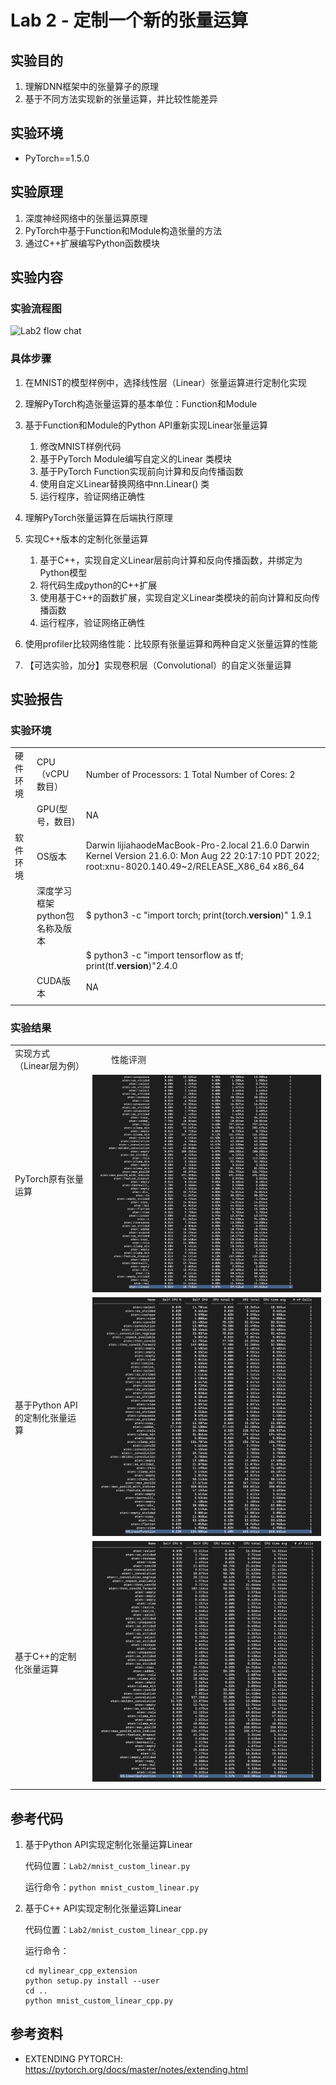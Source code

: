 # Lab 2 - 定制一个新的张量运算

## 实验目的

1.	理解DNN框架中的张量算子的原理
2.	基于不同方法实现新的张量运算，并比较性能差异

## 实验环境

* PyTorch==1.5.0

## 实验原理

1. 深度神经网络中的张量运算原理
2. PyTorch中基于Function和Module构造张量的方法
3. 通过C++扩展编写Python函数模块

## 实验内容

### 实验流程图

![](/imgs/Lab2-flow.png "Lab2 flow chat")

### 具体步骤

1.	在MNIST的模型样例中，选择线性层（Linear）张量运算进行定制化实现

2.	理解PyTorch构造张量运算的基本单位：Function和Module

3.	基于Function和Module的Python API重新实现Linear张量运算

    1. 修改MNIST样例代码
    2. 基于PyTorch  Module编写自定义的Linear 类模块
    3. 基于PyTorch Function实现前向计算和反向传播函数
    4. 使用自定义Linear替换网络中nn.Linear() 类
    5. 运行程序，验证网络正确性
   
4.	理解PyTorch张量运算在后端执行原理

5.	实现C++版本的定制化张量运算

    1. 基于C++，实现自定义Linear层前向计算和反向传播函数，并绑定为Python模型
    2. 将代码生成python的C++扩展
    3. 使用基于C++的函数扩展，实现自定义Linear类模块的前向计算和反向传播函数
    4. 运行程序，验证网络正确性
   
6.	使用profiler比较网络性能：比较原有张量运算和两种自定义张量运算的性能

7.	【可选实验，加分】实现卷积层（Convolutional）的自定义张量运算


## 实验报告

### 实验环境

||||
|--------|--------------|-------------------------------------------------------|
|硬件环境|CPU（vCPU数目）| Number of Processors:	1 Total Number of Cores:	2 |
||GPU(型号，数目)|NA||
|软件环境|OS版本|Darwin lijiahaodeMacBook-Pro-2.local 21.6.0 Darwin Kernel Version 21.6.0: Mon Aug 22 20:17:10 PDT 2022; root:xnu-8020.140.49~2/RELEASE_X86_64 x86_64||
||深度学习框架<br>python包名称及版本|$ python3 -c "import torch; print(torch.__version__)" 1.9.1  
|||$ python3 -c "import tensorflow as tf; print(tf.__version__)"2.4.0||
||CUDA版本|NA||
||||

### 实验结果

|||
|---------------|---------------------------|
| 实现方式（Linear层为例）| &nbsp; &nbsp; &nbsp; &nbsp; 性能评测 |
|<br/> <br/>PyTorch原有张量运算<br/> <br/>&nbsp;|![](/Labs/BasicLabs/Lab2//img/nn_profiling.png "Lab2 Pytorch API profiling")|
|<br/> <br/>基于Python API的定制化张量运算<br/> <br/>&nbsp;|![](/Labs/BasicLabs/Lab2//img/nn_profiling_custom_linear.png "Lab2 Pytorch Custom Linear profiling")|
|<br/> <br/>基于C++的定制化张量运算<br/> <br/>&nbsp;|![](/Labs/BasicLabs/Lab2//img/nn_profiling_custom_linear_cpp.png "Lab2 Pytorch Custom Linear profiling")|
||||

## 参考代码

1.	基于Python API实现定制化张量运算Linear

    代码位置：`Lab2/mnist_custom_linear.py`

    运行命令：`python mnist_custom_linear.py`

2.	基于C++ API实现定制化张量运算Linear

    代码位置：`Lab2/mnist_custom_linear_cpp.py`

    运行命令：
    ```
    cd mylinear_cpp_extension
    python setup.py install --user
    cd ..
    python mnist_custom_linear_cpp.py
    ```

## 参考资料

* EXTENDING PYTORCH: https://pytorch.org/docs/master/notes/extending.html

